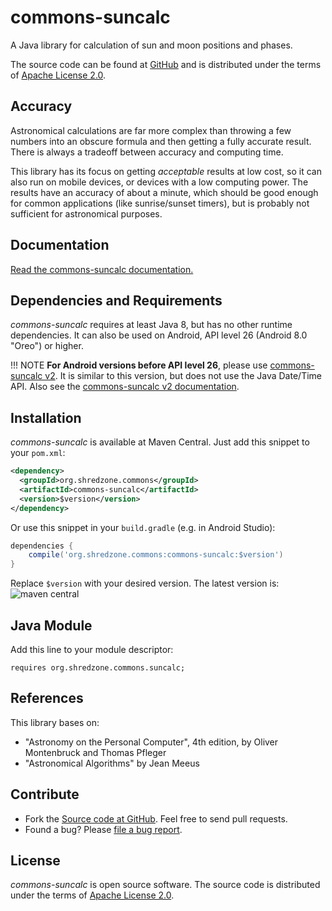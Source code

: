 # commons-suncalc

A Java library for calculation of sun and moon positions and phases.

The source code can be found at [GitHub](https://github.com/shred/commons-suncalc) and is distributed under the terms of [Apache License 2.0](http://www.apache.org/licenses/LICENSE-2.0).

## Accuracy

Astronomical calculations are far more complex than throwing a few numbers into an obscure formula and then getting a fully accurate result. There is always a tradeoff between accuracy and computing time.

This library has its focus on getting _acceptable_ results at low cost, so it can also run on mobile devices, or devices with a low computing power. The results have an accuracy of about a minute, which should be good enough for common applications (like sunrise/sunset timers), but is probably not sufficient for astronomical purposes.

## Documentation

[Read the commons-suncalc documentation.](https://shredzone.org/maven/commons-suncalc/index.html)


## Dependencies and Requirements

_commons-suncalc_ requires at least Java 8, but has no other runtime dependencies. It can also be used on Android, API level 26 (Android 8.0 "Oreo") or higher.

!!! NOTE
    **For Android versions before API level 26**, please use [commons-suncalc v2](https://github.com/shred/commons-suncalc/tree/v2). It is similar to this version, but does not use the Java Date/Time API. Also see the [commons-suncalc v2 documentation](https://shredzone.org/maven/commons-suncalc-v2/index.html).

## Installation

_commons-suncalc_ is available at Maven Central. Just add this snippet to your `pom.xml`:

```xml
<dependency>
  <groupId>org.shredzone.commons</groupId>
  <artifactId>commons-suncalc</artifactId>
  <version>$version</version>
</dependency>
```

Or use this snippet in your `build.gradle` (e.g. in Android Studio):

```groovy
dependencies {
    compile('org.shredzone.commons:commons-suncalc:$version')
}
```

Replace `$version` with your desired version. The latest version is: ![maven central](https://shredzone.org/maven-central/org.shredzone.commons/commons-suncalc/badge.svg)

## Java Module

Add this line to your module descriptor:

```
requires org.shredzone.commons.suncalc;
```

## References

This library bases on:

* "Astronomy on the Personal Computer", 4th edition, by Oliver Montenbruck and Thomas Pfleger
* "Astronomical Algorithms" by Jean Meeus

## Contribute

* Fork the [Source code at GitHub](https://github.com/shred/commons-suncalc). Feel free to send pull requests.
* Found a bug? Please [file a bug report](https://github.com/shred/commons-suncalc/issues).

## License

_commons-suncalc_ is open source software. The source code is distributed under the terms of [Apache License 2.0](http://www.apache.org/licenses/LICENSE-2.0).
